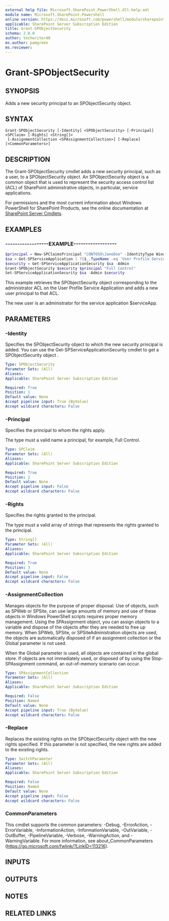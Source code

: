 ```yaml
---
external help file: Microsoft.SharePoint.PowerShell.dll-help.xml
module name: Microsoft.SharePoint.Powershell
online version: https://docs.microsoft.com/powershell/module/sharepoint-server/grant-spobjectsecurity
applicable: SharePoint Server Subscription Edition
title: Grant-SPObjectSecurity
schema: 2.0.0
author: techwriter40
ms.author: pamgreen
ms.reviewer:
---
```


# Grant-SPObjectSecurity

## SYNOPSIS

Adds a new security principal to an SPObjectSecurity object.



## SYNTAX

```
Grant-SPObjectSecurity [-Identity] <SPObjectSecurity> [-Principal] <SPClaim> [-Rights] <String[]>
 [-AssignmentCollection <SPAssignmentCollection>] [-Replace] [<CommonParameters>]
```

## DESCRIPTION
The Grant-SPObjectSecurity cmdlet adds a new security principal, such as a user, to a SPObjectSecurity object.
An SPObjectSecurity object is a common object that is used to represent the security access control list (ACL) of SharePoint administrative objects, in particular, service applications.

For permissions and the most current information about Windows PowerShell for SharePoint Products, see the online documentation at [SharePoint Server Cmdlets](https://docs.microsoft.com/powershell/sharepoint/sharepoint-server/sharepoint-server-cmdlets).

## EXAMPLES

### ------------------EXAMPLE------------------ 
```powershell
$principal = New-SPClaimsPrincipal "CONTOSO\JaneDoe" -IdentityType WindowsSamAccountName 
$sa = Get-SPServiceApplication | ?{$_.TypeName -eq 'User Profile Service Application'}
$security = Get-SPServiceApplicationSecurity $sa -Admin
Grant-SPObjectSecurity $security $principal "Full Control"
Set-SPServiceApplicationSecurity $sa -Admin $security
```

This example retrieves the SPObjectSecurity object corresponding to the administrator ACL on the User Profile Service Application and adds a new user principal to that ACL.

The new user is an administrator for the service application $serviceApp.

## PARAMETERS

### -Identity
Specifies the SPObjectSecurity object to which the new security principal is added.
You can use the Get-SPServiceApplicationSecurity cmdlet to get a SPObjectSecurity object .

```yaml
Type: SPObjectSecurity
Parameter Sets: (All)
Aliases: 
Applicable: SharePoint Server Subscription Edition

Required: True
Position: 1
Default value: None
Accept pipeline input: True (ByValue)
Accept wildcard characters: False
```

### -Principal
Specifies the principal to whom the rights apply.

The type must a valid name a principal; for example, Full Control.

```yaml
Type: SPClaim
Parameter Sets: (All)
Aliases: 
Applicable: SharePoint Server Subscription Edition

Required: True
Position: 2
Default value: None
Accept pipeline input: False
Accept wildcard characters: False
```

### -Rights
Specifies the rights granted to the principal.

The type must a valid array of strings that represents the rights granted to the principal.

```yaml
Type: String[]
Parameter Sets: (All)
Aliases: 
Applicable: SharePoint Server Subscription Edition

Required: True
Position: 3
Default value: None
Accept pipeline input: False
Accept wildcard characters: False
```

### -AssignmentCollection
Manages objects for the purpose of proper disposal.
Use of objects, such as SPWeb or SPSite, can use large amounts of memory and use of these objects in Windows PowerShell scripts requires proper memory management.
Using the SPAssignment object, you can assign objects to a variable and dispose of the objects after they are needed to free up memory.
When SPWeb, SPSite, or SPSiteAdministration objects are used, the objects are automatically disposed of if an assignment collection or the Global parameter is not used.

When the Global parameter is used, all objects are contained in the global store.
If objects are not immediately used, or disposed of by using the Stop-SPAssignment command, an out-of-memory scenario can occur.

```yaml
Type: SPAssignmentCollection
Parameter Sets: (All)
Aliases: 
Applicable: SharePoint Server Subscription Edition

Required: False
Position: Named
Default value: None
Accept pipeline input: True (ByValue)
Accept wildcard characters: False
```

### -Replace
Replaces the existing rights on the SPObjectSecurity object with the new rights specified.
If this parameter is not specified, the new rights are added to the existing rights.

```yaml
Type: SwitchParameter
Parameter Sets: (All)
Aliases: 
Applicable: SharePoint Server Subscription Edition

Required: False
Position: Named
Default value: None
Accept pipeline input: False
Accept wildcard characters: False
```

### CommonParameters
This cmdlet supports the common parameters: -Debug, -ErrorAction, -ErrorVariable, -InformationAction, -InformationVariable, -OutVariable, -OutBuffer, -PipelineVariable, -Verbose, -WarningAction, and -WarningVariable. For more information, see about_CommonParameters (https://go.microsoft.com/fwlink/?LinkID=113216).

## INPUTS

## OUTPUTS

## NOTES

## RELATED LINKS

